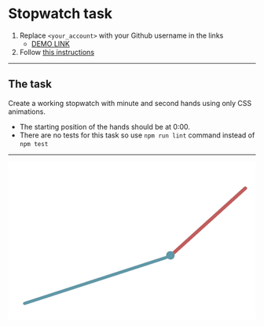 # Stopwatch task
1. Replace `<your_account>` with your Github username in the links
    - [DEMO LINK](https://<your_account>.github.io/layout_stop-watch/) <br>
2. Follow [this instructions](https://mate-academy.github.io/layout_task-guideline/)
___

## The task
Create a working stopwatch with minute and second hands using only CSS animations.
- The starting position of the hands should be at 0:00.
- There are no tests for this task so use `npm run lint` command instead of `npm test` 
---
![demo](stopwatch.png)
